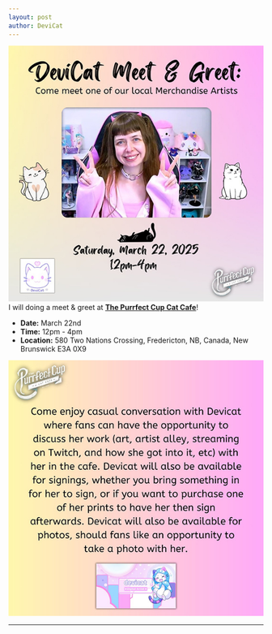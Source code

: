 ```yaml
---
layout: post
author: DeviCat
---
```


![](/img/devicat_purrfectcup.jpg)
I will doing a meet & greet at **[The Purrfect Cup Cat Cafe](https://www.facebook.com/share/1ABbAYHn24/)**!

<!--card-->

- **Date:** March 22nd
- **Time:** 12pm &#45; 4pm
- **Location:** 580 Two Nations Crossing, Fredericton, NB, Canada, New Brunswick E3A 0X9

![](/img/devicat_purrfectcup2.jpg)

---
